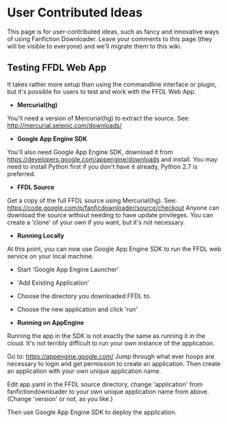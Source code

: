 # User Contributed Ideas #
This page is for user-contributed ideas, such as fancy and innovative ways of using Fanfiction Downloader. Leave your comments to this page (they will be visible to everyone) and we'll migrate them to this wiki.

## Testing FFDL Web App ##
It takes rather more setup than using the commandline interface or plugin, but it's possible for users to test and work with the FFDL Web App.

  * **Mercurial(hg)**

You'll need a version of Mercurial(hg) to extract the source.  See:
http://mercurial.selenic.com/downloads/

  * **Google App Engine SDK**

You'll also need Google App Engine SDK, download it from
https://developers.google.com/appengine/downloads and install.  You may need to install Python first if you don't have it already, Python 2.7 is preferred.

  * **FFDL Source**

Get a copy of the full FFDL source using Mercurial(hg).  See:
https://code.google.com/p/fanficdownloader/source/checkout
Anyone can download the source without needing to have update privileges.  You can create a 'clone' of your own if you want, but it's not necessary.

  * **Running Locally**

At this point, you can now use Google App Engine SDK to run the FFDL web service on your local machine.

  * Start 'Google App Engine Launcher'
  * 'Add Existing Application'
  * Choose the directory you downloaded FFDL to.
  * Choose the new application and click 'run'

  * **Running on AppEngine**

Running the app in the SDK is not exactly the same as running it in the cloud.  It's not terribly difficult to run your own instance of the application.

Go to: https://appengine.google.com/
Jump through what ever hoops are necessary to login and get permission to create an application.  Then create an application with your own unique application name.

Edit app.yaml in the FFDL source directory, change 'application' from fanfictiondownloader to your own unique application name from above.  (Change 'version' or not, as you like.)

Then use Google App Engine SDK to deploy the application.
